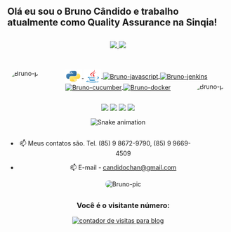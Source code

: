 
<!---
candidochan/candidochan is a ✨ special ✨ repository because its `README.md` (this file) appears on your GitHub profile.
You can click the Preview link to take a look at your changes.
--->
## Olá eu sou o Bruno Cândido e trabalho atualmente como Quality Assurance na Sinqia!

 ##
<div align="center">
  <a href="https://github.com/candidochan">
  <img height="180em" src="https://github-readme-stats.vercel.app/api?username=candidochan&show_icons=true&theme=chartreuse-dark&include_all_commits=true&count_private=true"/>
  <img height="180em" src="https://github-readme-stats.vercel.app/api/top-langs/?username=candidochan&&layout=compact&langs_count=7&theme=chartreuse-dark"/>
</div>
<div style="display: inline_block"><br>
 
 ##
 
 </div>
  <div align="center">
  <img align="left" alt="Bruno-pic" height="150" style="border-radius:50px;" src="https://i.pinimg.com/originals/a5/35/60/a53560c8088900e266880f779dacced7.gif">
  <img align="center" alt="Bruno-Python" height="30" width="40" src="https://raw.githubusercontent.com/devicons/devicon/master/icons/python/python-original.svg">
  <img align="center" alt="Bruno-Java" height="30" width="40" src="https://raw.githubusercontent.com/devicons/devicon/master/icons/java/java-original.svg">
  <img align="center" alt="Bruno-javascript" height="30" width="40" src="https://cdn.jsdelivr.net/gh/devicons/devicon/icons/javascript/javascript-original.svg">
  <img align="center" alt="Bruno-jenkins" height="30" width="40" src="https://cdn.jsdelivr.net/gh/devicons/devicon/icons/jenkins/jenkins-original.svg">
  <img align="center" alt="Bruno-cucumber" height="30" width="40" src="https://cdn.jsdelivr.net/gh/devicons/devicon/icons/cucumber/cucumber-plain.svg">  
  <img align="center" alt="Bruno-docker" height="30" width="40" src="https://cdn.jsdelivr.net/gh/devicons/devicon/icons/docker/docker-original-wordmark.svg">  
  <img align="right" alt="Bruno-pic" height="150" style="border-radius:50px;" src="https://media-exp1.licdn.com/dms/image/C4D0BAQEztjn53lk4Bw/company-logo_200_200/0/1641752210777?e=1651104000&v=beta&t=KQ1rz_LyZuS5g8cf8FJw2dU95Lb5TXeuI4dmrgeABdA">
  
</div>
  
  ##
 
<div> 
 <div align="center">
  <a href ="https://www.youtube.com/channel/UCNm7OguGv5Y8BoSGS4poDgQ" target="_blank"><img src="https://img.shields.io/badge/YouTube-FF0000?style=for-the-badge&logo=youtube&logoColor=white" target="_blank"></a>
  <a href ="https://instagram.com/candidochan" target="_blank"><img src="https://img.shields.io/badge/-Instagram-%23E4405F?style=for-the-badge&logo=instagram&logoColor=white" target="_blank"></a>
 	<a href ="mailto:candidochan@gmail.com"><img src="https://img.shields.io/badge/-Gmail-%23333?style=for-the-badge&logo=gmail&logoColor=red" target="_blank"></a>
  <a href ="https://www.linkedin.com/in/brunocandidoqa/" target="_blank"><img src="https://img.shields.io/badge/-LinkedIn-%230077B5?style=for-the-badge&logo=linkedin&logoColor=white" target="_blank"></a> 
   
  ![Snake animation](https://github.com/candidochan/candidochan/blob/output/github-contribution-grid-snake.svg)
 

   ##
 
- 📫 Meus contatos são. Tel. (85) 9 8672-9790, (85) 9 9669-4509 
- 📫 E-mail - candidochan@gmail.com
 

  
  <img align="center" alt="Bruno-pic" height="150" style="border-radius:50px;" src="https://c.tenor.com/xuQFAKdyBDkAAAAC/game-gamer.gifhttps://c.tenor.com/xuQFAKdyBDkAAAAC/game-gamer.gif">
  
  ##
  ###                                                   Você é o visitante número:
  
 <a href="https://instagram.com/candidochan" title="contador de visitas para blog"><img src="https://counter2.stat.ovh/private/webcontadores.php?c=c5qjwbq621r4yxlu23rarqgfgw42prbm" border="0" title="contador de visitas para blog" alt="contador de visitas para blog"></a>
  
  ##
   <!---
candidochan/candidochan is a ✨ special ✨ repository because its `README.md` (this file) appears on your GitHub profile.
You can click the Preview link to take a look at your changes.
--->
